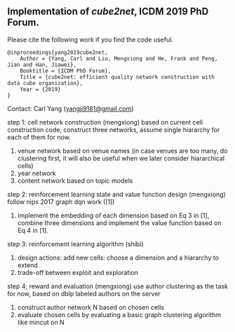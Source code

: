 ## Implementation of *cube2net*, ICDM 2019 PhD Forum.

Please cite the following work if you find the code useful.

```
@inproceedings{yang2019cube2net,
	Author = {Yang, Carl and Liu, Mengxiong and He, Frank and Peng, Jian and Han, Jiawei},
	Booktitle = {ICDM PhD Forum},
	Title = {cube2net: efficient quality network construction with data cube organization},
	Year = {2019}
}
```
Contact: Carl Yang (yangji9181@gmail.com)
  

step 1: cell network construction (mengxiong)
based on current cell construction code, construct three networks, assume single hiararchy for each of them for now.
1. venue network based on venue names (in case venues are too many, do clustering first, it will also be useful when we later consider hiararchical cells)
2. year network
3. content network based on topic models

step 2: reinforcement learning state and value function design (mengxiong)
follow nips 2017 graph dqn work ([1])
1. implement the embedding of each dimension based on Eq 3 in [1], combine three dimensions and implement the value function based on Eq 4 in [1].

step 3: reinforcement learning algorithm (shibi)
1. design actions: add new cells: choose a dimension and a hiararchy to extend
2. trade-off between exploit and exploration

step 4; reward and evaluation (mengxiong)
use author clustering as the task for now, based on dblp labeled authors on the server
1. construct author network N based on chosen cells
2. evaluate chosen cells by evaluating a basic graph clustering algorithm like mincut on N
